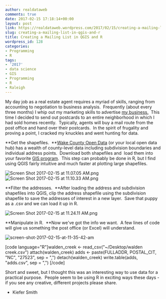 ```yaml
---
author: realdataweb
comments: true
date: 2017-02-15 17:18:14+00:00
layout: post
link: https://realdataweb.wordpress.com/2017/02/15/creating-a-mailing-list-in-qgis-and-r/
slug: creating-a-mailing-list-in-qgis-and-r
title: Creating a Mailing List in QGIS and R
wordpress_id: 128
categories:
- Programming
- R
tags:
- '2017'
- data science
- GIS
- Programming
- R
- Raleigh
---
```


My day job as a real estate agent requires a myriad of skills, ranging from accounting to negotiation to business analysis.  Frequently (about every three months) I whip out my marketing skills to advertise [my business.](https://www.facebook.com/realest8agent/)  This time I decided to send out postcards to an entire neighborhood in which I had sold homes recently.  Typically, agents will buy a mail route from the post office and hand over their postcards.  In the spirit of frugality and proving a point, I cracked my knuckles and went hunting for data.

**Get the shapefiles.  **[Wake County Open Data](http://data-wake.opendata.arcgis.com/) (or your local open data hub) has a wealth of county-level data including subdivision boundaries and individual address points.  Download both shapefiles and  load them into your favorite [GIS program](http://www.qgis.org/en/site/about/index.html).  This step can probably be done in R, but I find using QGIS fairly intuitive and much faster at plotting large shapefiles.


![Screen Shot 2017-02-15 at 11.07.05 AM.png](https://realdataweb.files.wordpress.com/2017/02/screen-shot-2017-02-15-at-11-07-05-am.png)     ![Screen Shot 2017-02-15 at 11.10.33 AM.png](https://realdataweb.files.wordpress.com/2017/02/screen-shot-2017-02-15-at-11-10-33-am.png)




**Filter the addresses.  **After loading the address and subdivision shapefiles into QGIS, clip the address shapefile using the subdivision shapefile to save the addresses of interest in a new layer.  Save that puppy as a .csv and we can load it up in R.


![Screen Shot 2017-02-15 at 11.24.11 AM.png](https://realdataweb.files.wordpress.com/2017/02/screen-shot-2017-02-15-at-11-24-11-am.png?w=368)

**Manipulate in R.  **Now we've got the info we want.  A few lines of code will give us something the post office (or Excel) will understand.

![screen-shot-2017-02-15-at-11-35-42-am](https://realdataweb.files.wordpress.com/2017/02/screen-shot-2017-02-15-at-11-35-42-am.png)

[code language="R"]walden_creek <- read_csv("~/Desktop/walden creek.csv")
attach(walden_creek)
adds <- paste(FULLADDR, POSTAL_CIT, "NC", "27523", sep = ",")
detach(walden_creek)
write.table(adds, "adds.csv", sep = ",")
[/code]

Short and sweet, but I thought this was an interesting way to use data for a practical purpose.  People seem to be using R in exciting ways these days - if you see any creative, different projects please share.

- Kiefer Smith
